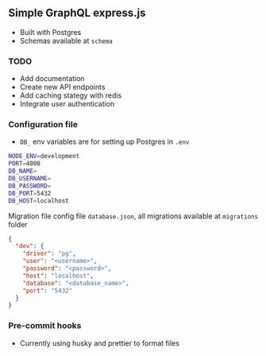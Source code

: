 ## Simple GraphQL express.js

- Built with Postgres
- Schemas available at `schema`

### TODO

- Add documentation
- Create new API endpoints
- Add caching stategy with redis
- Integrate user authentication


### Configuration file

* `DB_` env variables are for setting up Postgres in `.env`

```sh
NODE_ENV=development
PORT=4000
DB_NAME=
DB_USERNAME=
DB_PASSWORD=
DB_PORT=5432
DB_HOST=localhost
```

Migration file config file `database.json`, all migrations available at `migrations` folder

```json
{
  "dev": {
    "driver": "pg",
    "user": "<username>",
    "password": "<password>",
    "host": "localhost",
    "database": "<database_name>",
    "port": "5432"
  }
}
```

### Pre-commit hooks
* Currently using husky and prettier to format files
